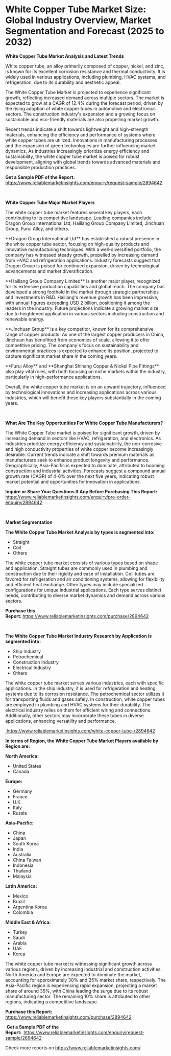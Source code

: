 <p><h1>White Copper Tube Market Size: Global Industry Overview, Market Segmentation and Forecast (2025 to 2032)</h1></p><p><strong>White Copper Tube Market Analysis and Latest Trends</strong></p>
<p><p>White copper tube, an alloy primarily composed of copper, nickel, and zinc, is known for its excellent corrosion resistance and thermal conductivity. It is widely used in various applications, including plumbing, HVAC systems, and refrigeration, due to its durability and aesthetic appeal.</p><p>The White Copper Tube Market is projected to experience significant growth, reflecting increased demand across multiple sectors. The market is expected to grow at a CAGR of 12.4% during the forecast period, driven by the rising adoption of white copper tubes in automotive and electronics sectors. The construction industry's expansion and a growing focus on sustainable and eco-friendly materials are also propelling market growth.</p><p>Recent trends indicate a shift towards lightweight and high-strength materials, enhancing the efficiency and performance of systems where white copper tubes are utilized. Innovations in manufacturing processes and the expansion of green technologies are further influencing market dynamics. As industries increasingly prioritize energy efficiency and sustainability, the white copper tube market is poised for robust development, aligning with global trends towards advanced materials and responsible production practices.</p></p>
<p><strong>Get a Sample PDF of the Report:&nbsp;</strong> <a href="https://www.reliablemarketinsights.com/enquiry/request-sample/2894642?utm_campaign=2514&utm_medium=2&utm_source=Github&utm_content=ia&utm_term=15032025&utm_id=white-copper-tube">https://www.reliablemarketinsights.com/enquiry/request-sample/2894642</a></p>
<p>&nbsp;</p>
<p><strong>White Copper Tube Major Market Players</strong></p>
<p><p>The white copper tube market features several key players, each contributing to its competitive landscape. Leading companies include Dragon Group International Ltd, Hailiang Group Company Limited, Jinchuan Group, Furui Alloy, and others.</p><p>**Dragon Group International Ltd** has established a robust presence in the white copper tube sector, focusing on high-quality products and innovative manufacturing techniques. With a well-diversified portfolio, the company has witnessed steady growth, propelled by increasing demand from HVAC and refrigeration applications. Industry forecasts suggest that Dragon Group is poised for continued expansion, driven by technological advancements and market diversification.</p><p>**Hailiang Group Company Limited** is another major player, recognized for its extensive production capabilities and global reach. The company has developed a strong foothold in the market through strategic partnerships and investments in R&D. Hailiang's revenue growth has been impressive, with annual figures exceeding USD 2 billion, positioning it among the leaders in the industry. Future projections indicate a growing market size due to heightened application in various sectors including construction and renewable energy.</p><p>**Jinchuan Group** is a key competitor, known for its comprehensive range of copper products. As one of the largest copper producers in China, Jinchuan has benefitted from economies of scale, allowing it to offer competitive pricing. The company's focus on sustainability and environmental practices is expected to enhance its position, projected to capture significant market share in the coming years.</p><p>**Furui Alloy** and **Shanghai Shihang Copper & Nickel Pipe Fittings** also play vital roles, with both focusing on niche markets within the industry, particularly in high-performance applications.</p><p>Overall, the white copper tube market is on an upward trajectory, influenced by technological innovations and increasing applications across various industries, which will benefit these key players substantially in the coming years.</p></p>
<p>&nbsp;</p>
<p><strong>What Are The Key Opportunities For White Copper Tube Manufacturers?</strong></p>
<p><p>The White Copper Tube market is poised for significant growth, driven by increasing demand in sectors like HVAC, refrigeration, and electronics. As industries prioritize energy efficiency and sustainability, the non-corrosive and high conductivity properties of white copper become increasingly desirable. Current trends indicate a shift towards premium materials as manufacturers seek to enhance product longevity and performance. Geographically, Asia-Pacific is expected to dominate, attributed to booming construction and industrial activities. Forecasts suggest a compound annual growth rate (CAGR) of 4-6% over the next five years, indicating robust market potential and opportunities for innovation in applications.</p></p>
<p><strong>Inquire or Share Your Questions If Any Before Purchasing This Report:</strong> <a href="https://www.reliablemarketinsights.com/enquiry/pre-order-enquiry/2894642?utm_campaign=2514&utm_medium=2&utm_source=Github&utm_content=ia&utm_term=15032025&utm_id=white-copper-tube">https://www.reliablemarketinsights.com/enquiry/pre-order-enquiry/2894642</a></p>
<p>&nbsp;</p>
<p><strong>Market Segmentation</strong></p>
<p><strong>The White Copper Tube Market Analysis by types is segmented into:</strong></p>
<p><ul><li>Straight</li><li>Coil</li><li>Others</li></ul></p>
<p><p>The white copper tube market consists of various types based on shape and application. Straight tubes are commonly used in plumbing and construction due to their rigidity and ease of installation. Coil tubes are favored for refrigeration and air conditioning systems, allowing for flexibility and efficient heat exchange. Other types may include specialized configurations for unique industrial applications. Each type serves distinct needs, contributing to diverse market dynamics and demand across various sectors.</p></p>
<p><strong>Purchase this Report:&nbsp;</strong><a href="https://www.reliablemarketinsights.com/purchase/2894642?utm_campaign=2514&utm_medium=2&utm_source=Github&utm_content=ia&utm_term=15032025&utm_id=white-copper-tube">https://www.reliablemarketinsights.com/purchase/2894642</a></p>
<p>&nbsp;</p>
<p><strong>The White Copper Tube Market Industry Research by Application is segmented into:</strong></p>
<p><ul><li>Ship Industry</li><li>Petrochemical</li><li>Construction Industry</li><li>Electrical Industry</li><li>Others</li></ul></p>
<p><p>The white copper tube market serves various industries, each with specific applications. In the ship industry, it is used for refrigeration and heating systems due to its corrosion resistance. The petrochemical sector utilizes it for transporting fluids and gases safely. In construction, white copper tubes are employed in plumbing and HVAC systems for their durability. The electrical industry relies on them for efficient wiring and connections. Additionally, other sectors may incorporate these tubes in diverse applications, enhancing versatility and performance.</p></p>
<p><a href="https://www.reliablemarketinsights.com/white-copper-tube-r2894642?utm_campaign=2514&utm_medium=2&utm_source=Github&utm_content=ia&utm_term=15032025&utm_id=white-copper-tube">&nbsp;https://www.reliablemarketinsights.com/white-copper-tube-r2894642</a></p>
<p><strong>In terms of Region, the White Copper Tube Market Players available by Region are:</strong></p>
<p>
    <p> <strong> North America: </strong>
        <ul>
            <li>United States</li>
            <li>Canada</li>
        </ul>
        </p> 
    <p> <strong> Europe: </strong>
        <ul>
            <li>Germany</li>
            <li>France</li>
            <li>U.K.</li>
            <li>Italy</li>
            <li>Russia</li>
        </ul>
        </p> 
    <p> <strong> Asia-Pacific: </strong>
        <ul>
            <li>China</li>
            <li>Japan</li>
            <li>South Korea</li>
            <li>India</li>
            <li>Australia</li>
            <li>China Taiwan</li>
            <li>Indonesia</li>
            <li>Thailand</li>
            <li>Malaysia</li>
        </ul>
        </p> 
    <p> <strong> Latin America: </strong>
        <ul>
            <li>Mexico</li>
            <li>Brazil</li>
            <li>Argentina Korea</li>
            <li>Colombia</li>
        </ul>
        </p> 
    <p> <strong> Middle East & Africa: </strong>
        <ul>
            <li>Turkey</li>
            <li>Saudi</li>
            <li>Arabia</li>
            <li>UAE</li>
            <li>Korea</li>
        </ul>
    </p>
    </p>
<p><p>The white copper tube market is witnessing significant growth across various regions, driven by increasing industrial and construction activities. North America and Europe are expected to dominate the market, accounting for approximately 30% and 25% market share, respectively. The Asia-Pacific region is experiencing rapid expansion, projecting a market share of around 35%, with China leading the surge due to its robust manufacturing sector. The remaining 10% share is attributed to other regions, indicating a competitive landscape.</p></p>
<p><strong>Purchase this Report: </strong><a href="https://www.reliablemarketinsights.com/purchase/2894642?utm_campaign=2514&utm_medium=2&utm_source=Github&utm_content=ia&utm_term=15032025&utm_id=white-copper-tube">https://www.reliablemarketinsights.com/purchase/2894642</a></p>
<p>&nbsp;<strong>Get a Sample PDF of the Report:&nbsp;&nbsp;</strong><a href="https://www.reliablemarketinsights.com/enquiry/request-sample/2894642?utm_campaign=2514&utm_medium=2&utm_source=Github&utm_content=ia&utm_term=15032025&utm_id=white-copper-tube">https://www.reliablemarketinsights.com/enquiry/request-sample/2894642</a></p>
<p><strong></strong></p>
<p>Check more reports on <a href="https://www.reliablemarketinsights.com/?utm_campaign=2514&utm_medium=2&utm_source=Github&utm_content=ia&utm_term=15032025&utm_id=white-copper-tube">https://www.reliablemarketinsights.com/</a></p>